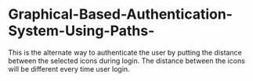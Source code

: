 # Graphical-Based-Authentication-System-Using-Paths-
This is the alternate way to authenticate the user by putting the distance between the selected icons during login. The distance between the icons will be different every time user login.
